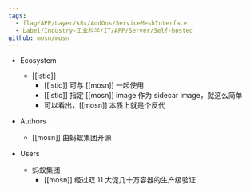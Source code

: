 ```yaml
---
tags:
  - flag/APP/Layer/k8s/AddOns/ServiceMeshInterface
  - Label/Industry-工业科学/IT/APP/Server/Self-hosted
github: mosn/mosn
---
```


- Ecosystem
    - [[istio]]
        - [[istio]] 可与 [[mosn]] 一起使用
        - [[istio]] 指定 [[mosn]] image 作为 sidecar image，就这么简单
        - 可以看出，[[mosn]] 本质上就是个反代

- Authors
    - [[mosn]] 由蚂蚁集团开源

- Users
    - 蚂蚁集团
        - [[mosn]] 经过双 11 大促几十万容器的生产级验证
